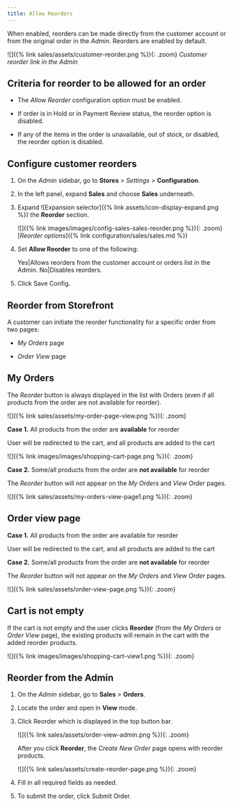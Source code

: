 ```yaml
---
title: Allow Reorders
---
```


When enabled, reorders can be made directly from the customer account or from the original order in the _Admin_. Reorders are enabled by default.

![]({% link sales/assets/customer-reorder.png %}){: .zoom}
_Customer reorder link in the Admin_

## Criteria for reorder to be allowed for an order

- The _Allow Reorder_ configuration option must be enabled.

- If order is in Hold or in Payment Review status, the reorder option is disabled.

- If any of the items in the order is unavailable, out of stock, or disabled, the reorder option is disabled.

## Configure customer reorders

1. On the _Admin_ sidebar, go to **Stores** > _Settings_ > **Configuration**.

1. In the left panel, expand **Sales** and choose **Sales** underneath.

1. Expand ![Expansion selector]({% link assets/icon-display-expand.png %}) the **Reorder** section.

   ![]({% link images/images/config-sales-sales-reorder.png %}){: .zoom}
   [_Reorder options_]({% link configuration/sales/sales.md %})

1. Set **Allow Reorder** to one of the following:

   Yes|Allows reorders from the customer account or orders list in the Admin.
   No|Disables reorders.

1. Click <span class="btn">Save Config</span>.

## Reorder from Storefront

A customer can initiate the reorder functionality for a specific order from two pages:

- _My Orders_ page

- _Order View_ page

## My Orders

The _Reorder_ button is always displayed in the list with Orders (even if all products from the order are not available for reorder).

![]({% link sales/assets/my-order-page-view.png %}){: .zoom}

**Case 1.** All products from the order are **available** for reorder

User will be redirected to the cart, and all products are added to the cart

![]({% link images/images/shopping-cart-page.png %}){: .zoom}

**Case 2.** Some/all products from the order are **not available** for reorder

The _Reorder_ button will not appear on the _My Orders_ and _View Order_ pages.

![]({% link sales/assets/my-orders-view-page1.png %}){: .zoom}

## Order view page

**Case 1.** All products from the order are available for reorder

User will be redirected to the cart, and all products are added to the cart

**Case 2.** Some/all products from the order are **not available** for reorder

The _Reorder_ button will not appear on the _My Orders_ and _View Order_ pages.

![]({% link sales/assets/order-view-page.png %}){: .zoom}

## Cart is not empty

If the cart is not empty and the user  clicks **Reorder** (from the _My Orders_  or _Order View_ page), the existing products will remain in the cart with the added reorder products.

![]({% link images/images/shopping-cart-view1.png %}){: .zoom}

## Reorder from the Admin

1. On the _Admin_ sidebar, go to **Sales** > **Orders**.

1. Locate the order and open in **View** mode.

1. Click <span class="btn">Reorder</span> which is displayed in the top button bar.

   ![]({% link sales/assets/order-view-admin.png %}){: .zoom}

   After you click **Reorder**, the _Create New Order_ page opens with reorder products.

   ![]({% link sales/assets/create-reorder-page.png %}){: .zoom}

1. Fill in all required fields as needed.

1. To submit the order, click <span class="btn">Submit Order</span>.
